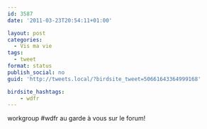 ```yaml
---
id: 3587
date: '2011-03-23T20:54:11+01:00'

layout: post
categories:
  - Vis ma vie
tags:
  - tweet
format: status
publish_social: no
guid: 'http://tweets.local/?birdsite_tweet=50661643364999168'

birdsite_hashtags:
    - wdfr
---
```


workgroup #wdfr au garde à vous sur le forum!